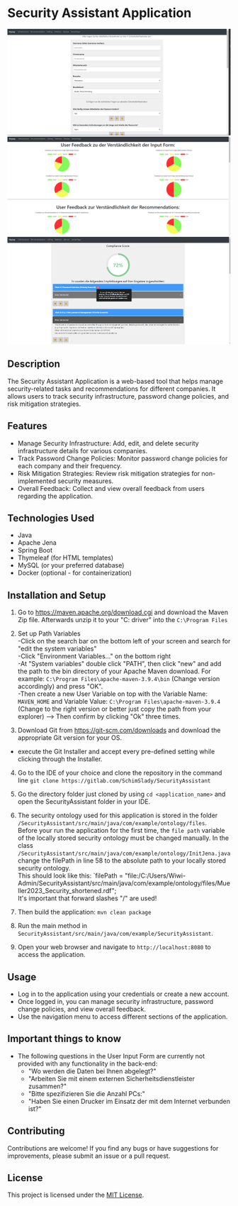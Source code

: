 # Security Assistant Application

![App Screenshot1](src\screenshots\ScreenshotUserForm.png)
![App Screenshot2](src\screenshots\ScreenshotFeedback.png)
![App Screenshot3](src\screenshots\ScreenshotRecommendations.png)

## Description

The Security Assistant Application is a web-based tool that helps manage security-related tasks and recommendations for different companies. It allows users to track security infrastructure, password change policies, and risk mitigation strategies.

## Features

- Manage Security Infrastructure: Add, edit, and delete security infrastructure details for various companies.
- Track Password Change Policies: Monitor password change policies for each company and their frequency.
- Risk Mitigation Strategies: Review risk mitigation strategies for non-implemented security measures.
- Overall Feedback: Collect and view overall feedback from users regarding the application.

## Technologies Used

- Java
- Apache Jena
- Spring Boot
- Thymeleaf (for HTML templates)
- MySQL (or your preferred database)
- Docker (optional - for containerization)

## Installation and Setup

1. Go to https://maven.apache.org/download.cgi and download the Maven Zip file. Afterwards unzip it to your "C: driver" into the 
`C:\Program Files`

2. Set up Path Variables <br>
-Click on the search bar on the bottom left of your screen and search for "edit the system variables" <br>
-Click "Environment Variables..." on the bottom right <br>
-At "System variables" double click "PATH", then click "new" and add the path to the bin directory of your Apache Maven download. For example:  `C:\Program Files\apache-maven-3.9.4\bin` (Change version accordingly) and press "OK". <br>
-Then create a new User Variable on top with the Variable Name: `MAVEN_HOME` and Variable Value: `C:\Program Files\apache-maven-3.9.4` (Change to the right version or better just copy the path from your explorer) --> Then confirm by clicking "Ok" three times.

3. Download Git from https://git-scm.com/downloads and download the appropriate Git version for your OS. <br>
- execute the Git Installer and accept every pre-defined setting while clicking through the Installer.

4. Go to the IDE of your choice and clone the repository in the command line
`git clone https://gitlab.com/SchimSlady/SecurityAssistant`

5. Go the directory folder just cloned by using `cd <application_name>` and open the SecurityAssistant folder in your IDE.


6. The security ontology used for this application is stored in the folder `/SecurityAssistant/src/main/java/com/example/ontology/files`. <br>
Before your run the application for the first time, the `file path` variable of the locally stored security ontology must be changed manually. In the class `/SecurityAssistant/src/main/java/com/example/ontology/InitJena.java` change the filePath in line 58 to the absolute path to your locally stored security ontology. <br>
This should look like this: `filePath = "file:/C:/Users/Wiwi-Admin/SecurityAssistant/src/main/java/com/example/ontology/files/Mueller2023_Security_shortened.rdf"; <br>
It's important that forward slashes "/" are used!

7. Then build the application: `mvn clean package`

8. Run the main method in `SecurityAssistant/src/main/java/com/example/SecurityAssistant`.

9. Open your web browser and navigate to `http://localhost:8080` to access the application.

## Usage

- Log in to the application using your credentials or create a new account.
- Once logged in, you can manage security infrastructure, password change policies, and view overall feedback.
- Use the navigation menu to access different sections of the application.

## Important things to know
- The following questions in the User Input Form are currently not provided with any functionality in the back-end:
    - "Wo werden die Daten bei Ihnen abgelegt?"
    - "Arbeiten Sie mit einem externen Sicherheitsdienstleister zusammen?"
    - "Bitte spezifizieren Sie die Anzahl PCs:"
    - "Haben Sie einen Drucker im Einsatz der mit dem Internet verbunden ist?"
    


## Contributing

Contributions are welcome! If you find any bugs or have suggestions for improvements, please submit an issue or a pull request.

## License

This project is licensed under the [MIT License](LICENSE).

